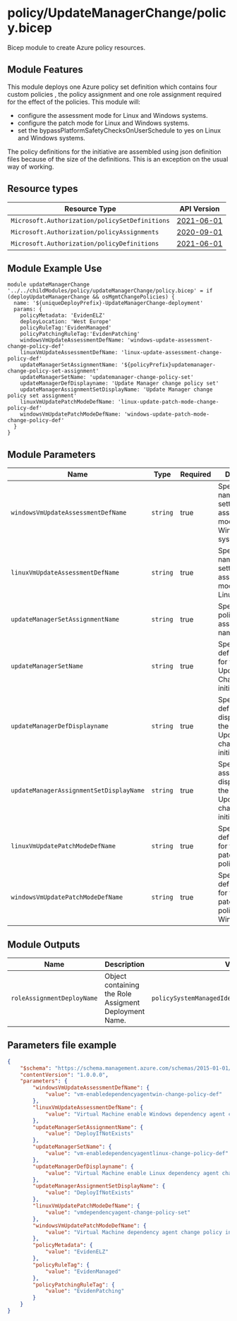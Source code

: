 # policy/UpdateManagerChange/policy.bicep
Bicep module to create Azure policy resources.

## Module Features
This module deploys one Azure policy set definition which contains four custom policies , the policy assignment and one role assignment required for the effect of the policies. This module will:

- configure the assessment mode for Linux and Windows systems.
- configure the patch mode for Linux and Windows systems.
- set the bypassPlatformSafetyChecksOnUserSchedule to yes on Linux and Windows systems.

The policy definitions for the initiative are assembled using json definition files because of the size of the definitions. This is an exception on the usual way of working.

## Resource types

| Resource Type | API Version |
| --- | --- |
| `Microsoft.Authorization/policySetDefinitions` | [2021-06-01](https://docs.microsoft.com/en-us/azure/templates/microsoft.authorization/2021-06-01/policysetdefinitions) |
| `Microsoft.Authorization/policyAssignments` | [2020-09-01](https://docs.microsoft.com/en-us/azure/templates/microsoft.authorization/2021-06-01/policyassignments) |
| `Microsoft.Authorization/policyDefinitions` | [2021-06-01](https://docs.microsoft.com/en-us/azure/templates/microsoft.authorization/2021-06-01/policyDefinitions) |


## Module Example Use
```bicep
module updateManagerChange '../../childModules/policy/updateManagerChange/policy.bicep' = if (deployUpdateManagerChange && osMgmtChangePolicies) {
  name: '${uniqueDeployPrefix}-UpdateManagerChange-deployment'
  params: {
    policyMetadata: 'EvidenELZ'
    deployLocation: 'West Europe'
    policyRuleTag:'EvidenManaged'
    policyPatchingRuleTag:'EvidenPatching'
    windowsVmUpdateAssessmentDefName: 'windows-update-assessment-change-policy-def'
    linuxVmUpdateAssessmentDefName: 'linux-update-assessment-change-policy-def'
    updateManagerSetAssignmentName: '${policyPrefix}updatemanager-change-policy-set-assignment'
    updateManagerSetName: 'updatemanager-change-policy-set'
    updateManagerDefDisplayname: 'Update Manager change policy set'
    updateManagerAssignmentSetDisplayName: 'Update Manager change policy set assignment'
    linuxVmUpdatePatchModeDefName: 'linux-update-patch-mode-change-policy-def'
    windowsVmUpdatePatchModeDefName: 'windows-update-patch-mode-change-policy-def'
  }
}

```

## Module Parameters

| Name | Type | Required | Description |
| --- | --- | --- | --- |
| `windowsVmUpdateAssessmentDefName` | `string` | true | Specify policy name for for setting the assessment mode for a Windows systems |
| `linuxVmUpdateAssessmentDefName` | `string` | true | Specify policy name for for setting the assessment mode for a Linux systems |
| `updateManagerSetAssignmentName` | `string` | true | Specify the policy set assignment name.  |
| `updateManagerSetName` | `string` | true | Specify the set definiton name for the UpdateManager Change initiative |
| `updateManagerDefDisplayname` | `string` | true | Specify set definition displayname for the UpdateManager change initiative. |
| `updateManagerAssignmentSetDisplayName` | `string` | true | Specify the set assignment displayname for the UpdateManager change initiative.  |
| `linuxVmUpdatePatchModeDefName` | `string` | true | Specify definition name for the update patch mode policy for Linux  |
| `windowsVmUpdatePatchModeDefName` | `string` | true | Specify definition name for the update patch mode policy for Windows |

## Module Outputs

| Name | Description | Value |
| --- | --- | --- |
| `roleAssignmentDeployName` | Object containing the Role Assigment Deployment Name. | `policySystemManagedIdentityRoleAssignment.name` |


## Parameters file example
```json
{
    "$schema": "https://schema.management.azure.com/schemas/2015-01-01/deploymentParameters.json#",
    "contentVersion": "1.0.0.0",
    "parameters": {
        "windowsVmUpdateAssessmentDefName": {
            "value": "vm-enabledependencyagentwin-change-policy-def"
        },
        "linuxVmUpdateAssessmentDefName": {
            "value": "Virtual Machine enable Windows dependency agent change policy definition"
        },
        "updateManagerSetAssignmentName": {
            "value": "DeployIfNotExists"
        },
        "updateManagerSetName": {
            "value": "vm-enabledependencyagentlinux-change-policy-def"
        },
        "updateManagerDefDisplayname": {
            "value": "Virtual Machine enable Linux dependency agent change policy definition"
        },
        "updateManagerAssignmentSetDisplayName": {
            "value": "DeployIfNotExists"
        },
        "linuxVmUpdatePatchModeDefName": {
            "value": "vmdependencyagent-change-policy-set"
        },
        "windowsVmUpdatePatchModeDefName": {
            "value": "Virtual Machine dependency agent change policy initiative"
        },
        "policyMetadata": {
            "value": "EvidenELZ"
        },
        "policyRuleTag": {
            "value": "EvidenManaged"
        },
        "policyPatchingRuleTag": {
            "value": "EvidenPatching"
        }
    }
}

```